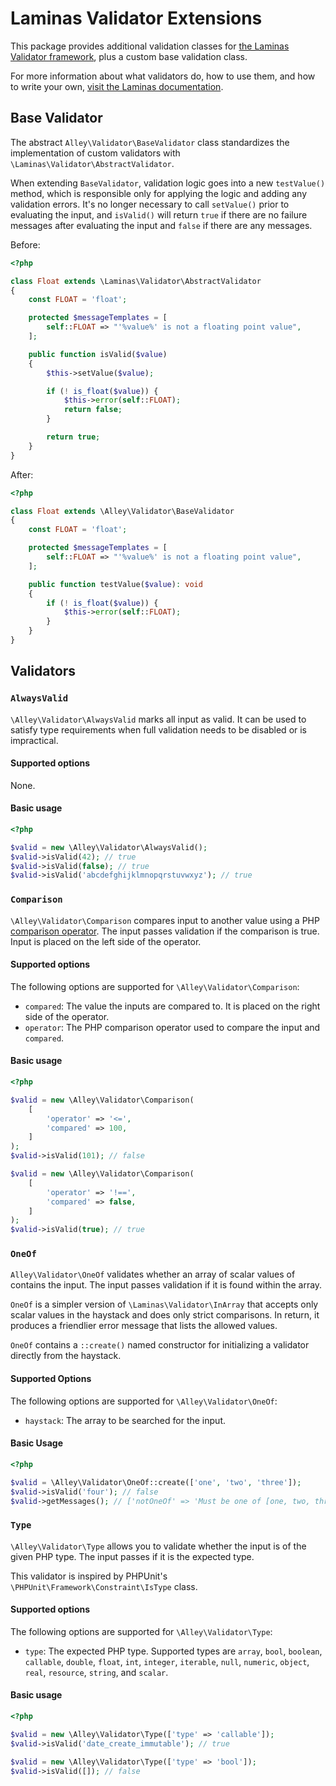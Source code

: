 # Laminas Validator Extensions

This package provides additional validation classes for [the Laminas Validator framework](https://docs.laminas.dev/laminas-validator/), plus a custom base validation class.

For more information about what validators do, how to use them, and how to write your own, [visit the Laminas documentation](https://docs.laminas.dev/laminas-validator/). 

## Base Validator

The abstract `Alley\Validator\BaseValidator` class standardizes the implementation of custom validators with `\Laminas\Validator\AbstractValidator`.

When extending `BaseValidator`, validation logic goes into a new `testValue()` method, which is responsible only for applying the logic and adding any validation errors. It's no longer necessary to call `setValue()` prior to evaluating the input, and `isValid()` will return `true` if there are no failure messages after evaluating the input and `false` if there are any messages.

Before:

```php
<?php

class Float extends \Laminas\Validator\AbstractValidator
{
    const FLOAT = 'float';

    protected $messageTemplates = [
        self::FLOAT => "'%value%' is not a floating point value",
    ];

    public function isValid($value)
    {
        $this->setValue($value);

        if (! is_float($value)) {
            $this->error(self::FLOAT);
            return false;
        }

        return true;
    }
}
```

After:

```php
<?php

class Float extends \Alley\Validator\BaseValidator
{
    const FLOAT = 'float';

    protected $messageTemplates = [
        self::FLOAT => "'%value%' is not a floating point value",
    ];

    public function testValue($value): void
    {
        if (! is_float($value)) {
            $this->error(self::FLOAT);
        }
    }
}
```

## Validators

### `AlwaysValid`

`\Alley\Validator\AlwaysValid` marks all input as valid. It can be used to satisfy type requirements when full validation needs to be disabled or is impractical.

#### Supported options

None.

#### Basic usage

```php
<?php

$valid = new \Alley\Validator\AlwaysValid();
$valid->isValid(42); // true
$valid->isValid(false); // true
$valid->isValid('abcdefghijklmnopqrstuvwxyz'); // true
```

### `Comparison`

`\Alley\Validator\Comparison` compares input to another value using a PHP [comparison operator](https://www.php.net/manual/en/language.operators.comparison.php). The input passes validation if the comparison is true. Input is placed on the left side of the operator.

#### Supported options

The following options are supported for `\Alley\Validator\Comparison`:

- `compared`: The value the inputs are compared to. It is placed on the right side of the operator.
- `operator`: The PHP comparison operator used to compare the input and `compared`.

#### Basic usage

```php
<?php

$valid = new \Alley\Validator\Comparison(
    [
        'operator' => '<=',
        'compared' => 100,
    ]
);
$valid->isValid(101); // false

$valid = new \Alley\Validator\Comparison(
    [
        'operator' => '!==',
        'compared' => false,
    ]
);
$valid->isValid(true); // true
```

### `OneOf`

`Alley\Validator\OneOf` validates whether an array of scalar values of contains the input. The input passes validation if it is found within the array.

`OneOf` is a simpler version of `\Laminas\Validator\InArray` that accepts only scalar values in the haystack and does only strict comparisons. In return, it produces a friendlier error message that lists the allowed values.

`OneOf` contains a `::create()` named constructor for initializing a validator directly from the haystack.

#### Supported Options

The following options are supported for `\Alley\Validator\OneOf`:

- `haystack`: The array to be searched for the input.

#### Basic Usage

```php
<?php

$valid = \Alley\Validator\OneOf::create(['one', 'two', 'three']);
$valid->isValid('four'); // false
$valid->getMessages(); // ['notOneOf' => 'Must be one of [one, two, three] but is four.']
```

### `Type`

`\Alley\Validator\Type` allows you to validate whether the input is of the given PHP type. The input passes if it is the expected type.

This validator is inspired by PHPUnit's `\PHPUnit\Framework\Constraint\IsType` class.

#### Supported options

The following options are supported for `\Alley\Validator\Type`:

- `type`: The expected PHP type. Supported types are `array`, `bool`, `boolean`, `callable`, `double`, `float`, `int`, `integer`, `iterable`, `null`, `numeric`, `object`, `real`, `resource`, `string`, and `scalar`.

#### Basic usage

```php
<?php

$valid = new \Alley\Validator\Type(['type' => 'callable']);
$valid->isValid('date_create_immutable'); // true

$valid = new \Alley\Validator\Type(['type' => 'bool']);
$valid->isValid([]); // false
```
